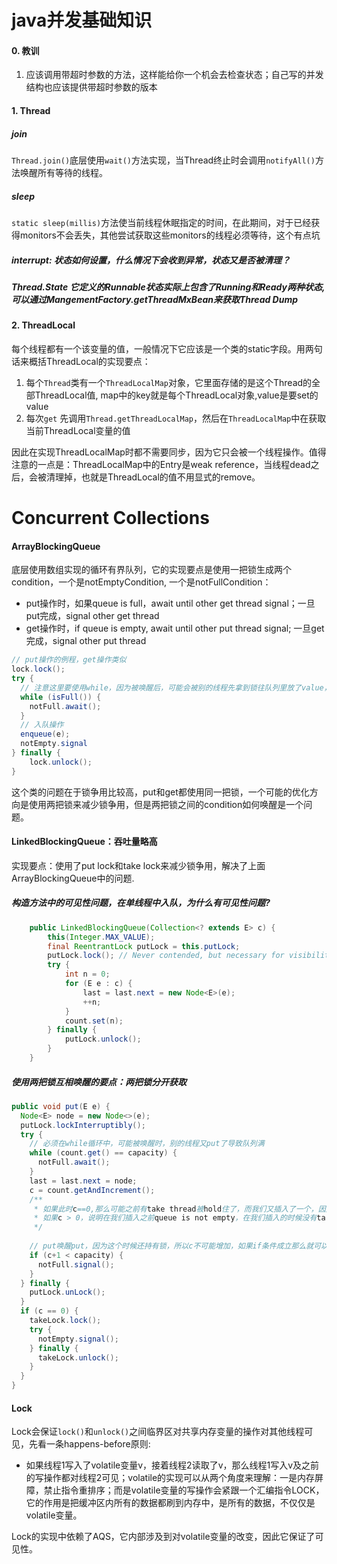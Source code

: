 # java并发基础知识

#### 0. 教训

1. 应该调用带超时参数的方法，这样能给你一个机会去检查状态；自己写的并发结构也应该提供带超时参数的版本

   

#### 1. Thread

##### join

`Thread.join()`底层使用`wait()`方法实现，当Thread终止时会调用`notifyAll()`方法唤醒所有等待的线程。

##### sleep

`static sleep(millis)`方法使当前线程休眠指定的时间，在此期间，对于已经获得monitors不会丢失，其他尝试获取这些monitors的线程必须等待，这个有点坑

##### interrupt: 状态如何设置，什么情况下会收到异常，状态又是否被清理？

##### Thread.State 它定义的Runnable状态实际上包含了Running和Ready两种状态, 可以通过MangementFactory.getThreadMxBean来获取Thread Dump



#### 2. ThreadLocal

每个线程都有一个该变量的值，一般情况下它应该是一个类的static字段。用两句话来概括ThreadLocal的实现要点：

1. 每个`Thread`类有一个`ThreadLocalMap`对象，它里面存储的是这个Thread的全部ThreadLocal值, map中的key就是每个ThreadLocal对象,value是要set的value
2. 每次`get` 先调用`Thread.getThreadLocalMap`，然后在`ThreadLocalMap`中在获取当前ThreadLocal变量的值

因此在实现ThreadLocalMap时都不需要同步，因为它只会被一个线程操作。值得注意的一点是：ThreadLocalMap中的Entry是weak reference，当线程dead之后，会被清理掉，也就是ThreadLocal的值不用显式的remove。

# Concurrent Collections

#### ArrayBlockingQueue

底层使用数组实现的循环有界队列，它的实现要点是使用一把锁生成两个condition，一个是notEmptyCondition, 一个是notFullCondition：

* put操作时，如果queue is full，await until other get thread signal；一旦put完成，signal other get thread
* get操作时，if queue is empty, await until other put thread signal; 一旦get完成，signal other put thread

```java
// put操作的例程，get操作类似
lock.lock();
try {
  // 注意这里要使用while，因为被唤醒后，可能会被别的线程先拿到锁往队列里放了value，导致队列又满了
  while (isFull()) {
    notFull.await();
  }
  // 入队操作
  enqueue(e);
  notEmpty.signal
} finally {
	lock.unlock();
}
```

这个类的问题在于锁争用比较高，put和get都使用同一把锁，一个可能的优化方向是使用两把锁来减少锁争用，但是两把锁之间的condition如何唤醒是一个问题。

#### LinkedBlockingQueue：吞吐量略高

实现要点：使用了put lock和take lock来减少锁争用，解决了上面ArrayBlockingQueue中的问题.

##### 构造方法中的可见性问题，在单线程中入队，为什么有可见性问题?

```java
    public LinkedBlockingQueue(Collection<? extends E> c) {
        this(Integer.MAX_VALUE);
        final ReentrantLock putLock = this.putLock;
        putLock.lock(); // Never contended, but necessary for visibility
        try {
            int n = 0;
            for (E e : c) {
               	last = last.next = new Node<E>(e);
                ++n;
            }
            count.set(n);
        } finally {
            putLock.unlock();
        }
    }
```

##### 使用两把锁互相唤醒的要点：两把锁分开获取

```java
public void put(E e) {
  Node<E> node = new Node<>(e);
  putLock.lockInterruptibly();
  try {
    // 必须在while循环中，可能被唤醒时，别的线程又put了导致队列满
    while (count.get() == capacity) {
      notFull.await();
    }
    last = last.next = node;
    c = count.getAndIncrement();
   	/**
   	 * 如果此时c==0,那么可能之前有take thread被hold住了，而我们又插入了一个，因此可以唤醒
   	 * 如果c > 0，说明在我们插入之前queue is not empty，在我们插入的时候没有take thread被hold
   	 */
    
    // put唤醒put，因为这个时候还持有锁，所以c不可能增加，如果if条件成立那么就可以唤醒线程
    if (c+1 < capacity) {
      notFull.signal();
    }
  } finally {
    putLock.unLock();
  }
  if (c == 0) {
    takeLock.lock();
    try {
      notEmpty.signal();
    } finally {
      takeLock.unlock();
    }
  }
}
```



#### Lock

Lock会保证`lock()`和`unlock()`之间临界区对共享内存变量的操作对其他线程可见，先看一条happens-before原则:

* 如果线程1写入了volatile变量v，接着线程2读取了v，那么线程1写入v及之前的写操作都对线程2可见；volatile的实现可以从两个角度来理解：一是内存屏障，禁止指令重排序；而是volatile变量的写操作会紧跟一个汇编指令LOCK，它的作用是把缓冲区内所有的数据都刷到内存中，是所有的数据，不仅仅是volatile变量。

Lock的实现中依赖了AQS，它内部涉及到对volatile变量的改变，因此它保证了可见性。